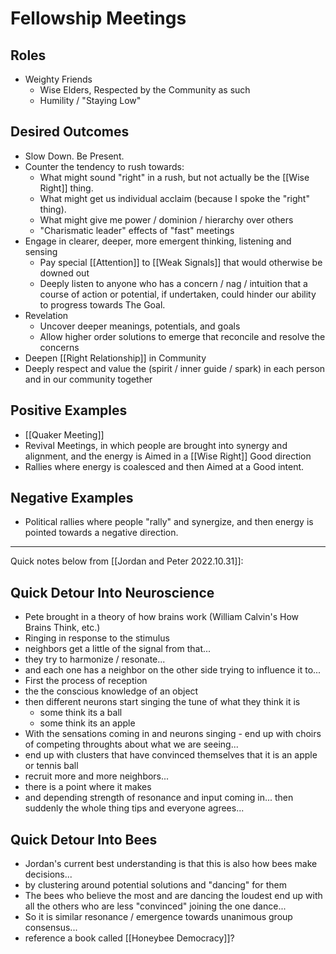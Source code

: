# Fellowship Meetings

## Roles
- Weighty Friends 
	- Wise Elders, Respected by the Community as such  
	- Humility / "Staying Low" 

## Desired Outcomes 
- Slow Down. Be Present. 
- Counter the tendency to rush towards: 
	- What might sound "right" in a rush, but not actually be the [[Wise Right]] thing. 
	- What might get us individual acclaim (because I spoke the "right" thing).  
	- What might give me power / dominion / hierarchy over others 
	- "Charismatic leader" effects of "fast" meetings 
- Engage in clearer, deeper, more emergent thinking, listening and sensing  
	- Pay special [[Attention]] to [[Weak Signals]] that would otherwise be downed out  
	- Deeply listen to anyone who has a concern / nag / intuition that a course of action or potential, if undertaken, could hinder our ability to progress towards The Goal. 
- Revelation 
	- Uncover deeper meanings, potentials, and goals  
	-  Allow higher order solutions to emerge that reconcile and resolve the concerns
- Deepen [[Right Relationship]] in Community 
- Deeply respect and value the (spirit / inner guide / spark) in each person and in our community together

## Positive Examples 
- [[Quaker Meeting]] 
- Revival Meetings, in which people are brought into synergy and alignment, and the energy is Aimed in a [[Wise Right]] Good direction 
- Rallies where energy is coalesced and then Aimed at a Good intent. 

## Negative Examples 
- Political rallies where people "rally" and synergize, and then energy is pointed towards a negative direction. 
___

Quick notes below from [[Jordan and Peter 2022.10.31]]: 

## Quick Detour Into Neuroscience 
- Pete brought in a theory of how brains work (William Calvin's How Brains Think, etc.)
- Ringing in response to the stimulus 
- neighbors get a little of the signal from that... 
- they try to harmonize / resonate... 
- and each one has a neighbor on the other side trying to influence it to... 
- First the process of reception 
- the the conscious knowledge of an object 
- then different neurons start singing the tune of what they think it is
    - some think its a ball
    - some think its an apple 
- With the sensations coming in and neurons singing - end up with choirs of competing throughts about what we are seeing... 
- end up with clusters that have convinced themselves that it is an apple or tennis ball
- recruit more and more neighbors... 
- there is a point where it makes
- and depending strength of resonance and input coming in... then suddenly the whole thing tips and everyone agrees... 

## Quick Detour Into Bees
- Jordan's current best understanding is that this is also how bees make decisions... 
- by clustering around potential solutions and "dancing" for them
- The bees who believe the most and are dancing the loudest end up with all the others who are less "convinced" joining the one dance... 
- So it is similar resonance / emergence towards unanimous group consensus... 
- reference a book called [[Honeybee Democracy]]? 